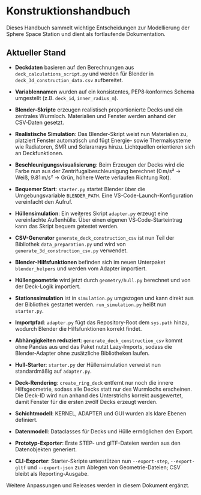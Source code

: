 # Konstruktionshandbuch

Dieses Handbuch sammelt wichtige Entscheidungen zur Modellierung der Sphere Space Station und dient als fortlaufende Dokumentation.

## Aktueller Stand

- **Deckdaten** basieren auf den Berechnungen aus `deck_calculations_script.py` und werden für Blender in `deck_3d_construction_data.csv` aufbereitet.
- **Variablennamen** wurden auf ein konsistentes, PEP8‑konformes Schema umgestellt (z.B. `deck_id`, `inner_radius_m`).
- **Blender-Skripte** erzeugen realistisch proportionierte Decks und ein zentrales Wurmloch. Materialien und Fenster werden anhand der CSV‑Daten gesetzt.
- **Realistische Simulation**: Das Blender-Skript weist nun Materialien zu, platziert Fenster automatisch und fügt Energie- sowie Thermalsysteme wie Radiatoren, SMR und Solararrays hinzu. Lichtquellen orientieren sich an Deckfunktionen.
- **Beschleunigungsvisualisierung**: Beim Erzeugen der Decks wird die Farbe nun aus der Zentrifugalbeschleunigung berechnet (0 m/s² → Weiß, 9.81 m/s² → Grün, höhere Werte verlaufen Richtung Rot).
- **Bequemer Start**: `starter.py` startet Blender über die Umgebungsvariable `BLENDER_PATH`. Eine VS-Code-Launch-Konfiguration vereinfacht den Aufruf.
- **Hüllensimulation**: Ein weiteres Skript `adapter.py` erzeugt eine vereinfachte Außenhülle. Über einen eigenen VS‑Code-Starteintrag kann das Skript bequem getestet werden.
- **CSV-Generator** `generate_deck_construction_csv` ist nun Teil der Bibliothek `data_preparation.py` und wird von `generate_3d_construction_csv.py` verwendet.
- **Blender-Hilfsfunktionen** befinden sich im neuen Unterpaket `blender_helpers` und werden vom Adapter importiert.
- **Hüllengeometrie** wird jetzt durch `geometry/hull.py` berechnet und von der
  Deck-Logik importiert.
- **Stationssimulation** ist in `simulation.py` umgezogen und kann direkt aus der
  Bibliothek gestartet werden. `run_simulation.py` heißt nun `starter.py`.

- **Importpfad**: `adapter.py` fügt das Repository-Root dem `sys.path` hinzu,
  wodurch Blender die Hilfsfunktionen korrekt findet.

- **Abhängigkeiten reduziert**: `generate_deck_construction_csv` kommt ohne Pandas aus und das Paket nutzt Lazy‑Imports, sodass die Blender‑Adapter ohne zusätzliche Bibliotheken laufen.
- **Hull-Starter**: `starter.py` der Hüllensimulation verweist nun standardmäßig auf `adapter.py`.

- **Deck-Rendering**: `create_ring_deck` entfernt nur noch die innere Hilfsgeometrie,
  sodass alle Decks statt nur des Wurmlochs erscheinen. Die Deck-ID wird
  nun anhand des Unterstrichs korrekt ausgewertet, damit Fenster für die ersten
  zwölf Decks erzeugt werden.


- **Schichtmodell**: KERNEL, ADAPTER und GUI wurden als klare Ebenen definiert.
- **Datenmodell**: Dataclasses für Decks und Hülle ermöglichen den Export.
- **Prototyp-Exporter**: Erste STEP- und glTF-Dateien werden aus den Datenobjekten generiert.

- **CLI-Exporter**: Starter-Skripte unterstützen nun `--export-step`, `--export-gltf` und `--export-json` zum Ablegen von Geometrie-Dateien; CSV bleibt als Reporting-Ausgabe.

Weitere Anpassungen und Releases werden in diesem Dokument ergänzt.
